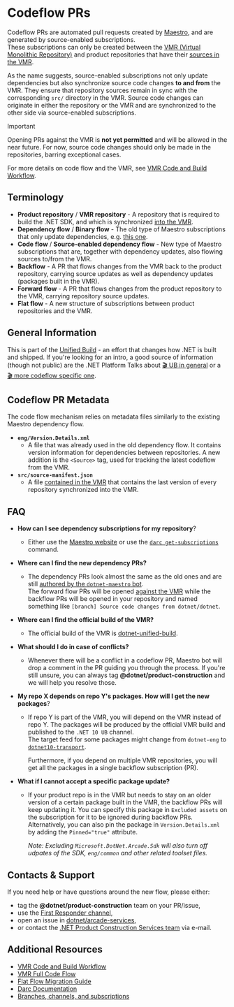 # Codeflow PRs

Codeflow PRs are automated pull requests created by [Maestro](https://maestro.dot.net), and are generated by source-enabled subscriptions.  
These subscriptions can only be created between the [VMR (Virtual Monolithic Repository)](https://github.com/dotnet/dotnet/) and product repositories that have their [sources in the VMR](https://github.com/dotnet/dotnet/tree/main/src).  

As the name suggests, source-enabled subscriptions not only update dependencies but also synchronize source code changes **to and from** the VMR.
They ensure that repository sources remain in sync with the corresponding `src/` directory in the VMR.
Source code changes can originate in either the repository or the VMR and are synchronized to the other side via source-enabled subscriptions.

> [!IMPORTANT]
> Opening PRs against the VMR is **not yet permitted** and will be allowed in the near future. For now, source code changes should only be made in the repositories, barring exceptional cases.

For more details on code flow and the VMR, see [VMR Code and Build Workflow](https://github.com/dotnet/arcade/blob/main/Documentation/UnifiedBuild/VMR-Code-And-Build-Workflow.md).  

## Terminology

- **Product repository** / **VMR repository** - A repository that is required to build the .NET SDK, and which is synchronized [into the VMR](https://github.com/dotnet/dotnet/tree/main/src).
- **Dependency flow** / **Binary flow** - The old type of Maestro subscriptions that only update dependencies, e.g. [this one](https://github.com/dotnet/sdk/pull/47085).
- **Code flow** / **Source-enabled dependency flow** - New type of Maestro subscriptions that are, together with dependency updates, also flowing sources to/from the VMR.
- **Backflow** - A PR that flows changes from the VMR back to the product repository, carrying source updates as well as dependency updates (packages built in the VMR).
- **Forward flow** - A PR that flows changes from the product repository to the VMR, carrying repository source updates.
- **Flat flow** - A new structure of subscriptions between product repositories and the VMR.


## General Information

This is part of the [Unified Build](https://github.com/dotnet/arcade/tree/main/Documentation/UnifiedBuild) - an effort that changes how .NET is built and shipped.
If you're looking for an intro, a good source of information (though not public) are the .NET Platform Talks about [🎬 UB in general](https://microsoft-my.sharepoint.com/personal/tarekms_ntdev_microsoft_com/_layouts/15/stream.aspx?id=%2Fpersonal%2Ftarekms%5Fntdev%5Fmicrosoft%5Fcom%2FDocuments%2FRecordings%2F%2ENET%20platform%20talks%2D20250226%5F200258%2DMeeting%20Recording%2Emp4&referrer=StreamWebApp%2EWeb&referrerScenario=AddressBarCopied%2Eview%2E0f6357b7%2Db525%2D4eb3%2D9cb7%2D67297d6eaa23&mode=Edit) or a [🎬 more codeflow specific one](https://microsofteur-my.sharepoint.com/:v:/g/personal/prvysoky_microsoft_com/EdlGj6nIOWFFvMyF6izBAR8BkJI0ua_4rqgxQbcRrv2zRg?e=YXedHu).

## Codeflow PR Metadata

The code flow mechanism relies on metadata files similarly to the existing Maestro dependency flow.
- **`eng/Version.Details.xml`**
  - A file that was already used in the old dependency flow. It contains version information for dependencies between repositories. A new addition is the `<Source>` tag, used for tracking the latest codeflow from the VMR.
- **`src/source-manifest.json`**
  - A file [contained in the VMR](https://github.com/dotnet/dotnet/blob/main/src/source-manifest.json) that contains the last version of every repository synchronized into the VMR.

## FAQ

- **How can I see dependency subscriptions for my repository**?
  - Either use the [Maestro website](https://maestro.dot.net/subscriptions) or use the [`darc get-subscriptions`](../Darc.md) command.

- **Where can I find the new dependency PRs?**
  - The dependency PRs look almost the same as the old ones and are still [authored by the `dotnet-maestro` bot](https://github.com/pulls?q=sort%3Aupdated-desc+is%3Apr+author%3Aapp%2Fdotnet-maestro+archived%3Afalse+).  
The forward flow PRs will be opened [against the VMR](https://github.com/dotnet/dotnet/pulls/app%2Fdotnet-maestro) while the backflow PRs will be opened in your repository and named something like `[branch] Source code changes from dotnet/dotnet`.

- **Where can I find the official build of the VMR?**
  - The official build of the VMR is [dotnet-unified-build](https://dev.azure.com/dnceng/internal/_build?definitionId=1330).

- **What should I do in case of conflicts?**
  - Whenever there will be a conflict in a codeflow PR, Maestro bot will drop a comment in the PR guiding you through the process. If you're still unsure, you can always tag **@dotnet/product-construction** and we will help you resolve those.

- **My repo X depends on repo Y's packages. How will I get the new packages**?
  - If repo Y is part of the VMR, you will depend on the VMR instead of repo Y.
    The packages will be produced by the official VMR build and published to the `.NET 10 UB` channel.  
    The target feed for some packages might change from `dotnet-eng` to [`dotnet10-transport`](https://pkgs.dev.azure.com/dnceng/internal/_packaging/dotnet10-transport/nuget/v3/index.json).

    Furthermore, if you depend on multiple VMR repositories, you will get all the packages in a single backflow subscription (PR).

- **What if I cannot accept a specific package update?**
  - If your product repo is in the VMR but needs to stay on an older version of a certain package built in the VMR, the backflow PRs will keep updating it. You can specify this package in `Excluded assets` on the subscription for it to be ignored during backflow PRs.  
    Alternatively, you can also pin the package in `Version.Details.xml` by adding the `Pinned="true"` attribute.
    
    *Note: Excluding `Microsoft.DotNet.Arcade.Sdk` will also turn off udpates of the SDK, `eng/common` and other related toolset files.*

## Contacts & Support

If you need help or have questions around the new flow, please either:
- tag the **@dotnet/product-construction** team on your PR/issue,
- use the [First Responder channel](https://teams.microsoft.com/l/channel/19%3Aafba3d1545dd45d7b79f34c1821f6055%40thread.skype/First%20Responders?groupId=4d73664c-9f2f-450d-82a5-c2f02756606d),
- open an issue in [dotnet/arcade-services](https://github.com/dotnet/arcade-services/issues/new?template=BLANK_ISSUE),
- or contact the [.NET Product Construction Services team](mailto:dotnetprodconsvcs@microsoft.com) via e-mail.


## Additional Resources

- [VMR Code and Build Workflow](https://github.com/dotnet/arcade/blob/main/Documentation/UnifiedBuild/VMR-Code-And-Build-Workflow.md)
- [VMR Full Code Flow](https://github.com/dotnet/arcade/blob/main/Documentation/UnifiedBuild/VMR-Full-Code-Flow.md)
- [Flat Flow Migration Guide](./Flat-Flow-Migration-Guide.md)
- [Darc Documentation](https://github.com/dotnet/arcade/tree/main/Documentation/Darc)
- [Branches, channels, and subscriptions](https://github.com/dotnet/arcade/blob/main/Documentation/BranchesChannelsAndSubscriptions.md)

